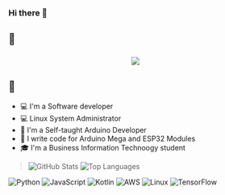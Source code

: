 ### Hi there 👋

<!--
**butasi/butasi** is a ✨ _special_ ✨ repository because its `README.md` (this file) appears on your GitHub profile.

Here are some ideas to get you started:

- 🔭 I’m currently working on ...
- 🌱 I’m currently learning ...
- 👯 I’m looking to collaborate on ...
- 🤔 I’m looking for help with ...
- 💬 Ask me about ...
- 📫 How to reach me: ...
- 😄 Pronouns: ...
- ⚡ Fun fact: ...
-->
## 📖 <h3 align = "center"><img src="https://readme-typing-svg.herokuapp.com?color=%23F7F7F7&size=21&center=true&vCenter=true&width=650&height=100&lines=All+About+%F0%9F%91%A8%F0%9F%8F%BB%E2%80%8D%F0%9F%8E%93+Butasi+%F0%9F%91%A9%E2%80%8D%F0%9F%92%BB"></h3>
## 📖

* 💻 I'm a Software developer
* 💻 Linux System Administrator
* 🎨 I'm a Self-taught Arduino Developer
* 📱 I write code for Arduino Mega and ESP32 Modules
* 🎓 I'm a Business Information Technoogy student

> ![GitHub Stats](https://github-readme-stats.vercel.app/api?username=butasi&theme=radical)
> ![Top Languages](https://github-readme-stats.vercel.app/api/top-langs/?username=butasi&show_icons=true&theme=radical)

![Python](https://img.shields.io/badge/-Python-000?&logo=Python)
![JavaScript](https://img.shields.io/badge/-JavaScript-000?&logo=JavaScript)
![Kotlin](https://img.shields.io/badge/-Solidity-000?&logo=solidity)
![AWS](https://img.shields.io/badge/-AWS-000?&logo=Amazon-AWS&logoColor=F90)
![Linux](https://img.shields.io/badge/-Linux-000?&logo=ubuntu)
![TensorFlow](https://img.shields.io/badge/-TensorFlow-000?&logo=TensorFlow)

